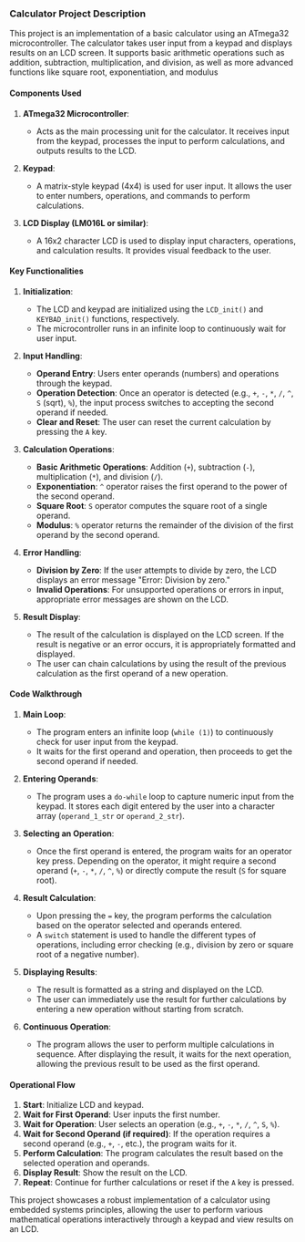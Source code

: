### Calculator Project Description

This project is an implementation of a basic calculator using an ATmega32 microcontroller. The calculator takes user input from a keypad and displays results on an LCD screen. It supports basic arithmetic operations such as addition, subtraction, multiplication, and division, as well as more advanced functions like square root, exponentiation, and modulus

#### Components Used

1. **ATmega32 Microcontroller**:
   - Acts as the main processing unit for the calculator. It receives input from the keypad, processes the input to perform calculations, and outputs results to the LCD.

2. **Keypad**:
   - A matrix-style keypad (4x4) is used for user input. It allows the user to enter numbers, operations, and commands to perform calculations.

3. **LCD Display (LM016L or similar)**:
   - A 16x2 character LCD is used to display input characters, operations, and calculation results. It provides visual feedback to the user.

#### Key Functionalities

1. **Initialization**:
   - The LCD and keypad are initialized using the `LCD_init()` and `KEYBAD_init()` functions, respectively.
   - The microcontroller runs in an infinite loop to continuously wait for user input.

2. **Input Handling**:
   - **Operand Entry**: Users enter operands (numbers) and operations through the keypad.
   - **Operation Detection**: Once an operator is detected (e.g., `+`, `-`, `*`, `/`, `^`, `S` (sqrt), `%`), the input process switches to accepting the second operand if needed.
   - **Clear and Reset**: The user can reset the current calculation by pressing the `A` key.

3. **Calculation Operations**:
   - **Basic Arithmetic Operations**: Addition (`+`), subtraction (`-`), multiplication (`*`), and division (`/`).
   - **Exponentiation**: `^` operator raises the first operand to the power of the second operand.
   - **Square Root**: `S` operator computes the square root of a single operand.
   - **Modulus**: `%` operator returns the remainder of the division of the first operand by the second operand.

4. **Error Handling**:
   - **Division by Zero**: If the user attempts to divide by zero, the LCD displays an error message "Error: Division by zero."
   - **Invalid Operations**: For unsupported operations or errors in input, appropriate error messages are shown on the LCD.

5. **Result Display**:
   - The result of the calculation is displayed on the LCD screen. If the result is negative or an error occurs, it is appropriately formatted and displayed.
   - The user can chain calculations by using the result of the previous calculation as the first operand of a new operation.

#### Code Walkthrough

1. **Main Loop**:
   - The program enters an infinite loop (`while (1)`) to continuously check for user input from the keypad.
   - It waits for the first operand and operation, then proceeds to get the second operand if needed.

2. **Entering Operands**:
   - The program uses a `do-while` loop to capture numeric input from the keypad. It stores each digit entered by the user into a character array (`operand_1_str` or `operand_2_str`).

3. **Selecting an Operation**:
   - Once the first operand is entered, the program waits for an operator key press. Depending on the operator, it might require a second operand (`+`, `-`, `*`, `/`, `^`, `%`) or directly compute the result (`S` for square root).

4. **Result Calculation**:
   - Upon pressing the `=` key, the program performs the calculation based on the operator selected and operands entered.
   - A `switch` statement is used to handle the different types of operations, including error checking (e.g., division by zero or square root of a negative number).

5. **Displaying Results**:
   - The result is formatted as a string and displayed on the LCD.
   - The user can immediately use the result for further calculations by entering a new operation without starting from scratch.

6. **Continuous Operation**:
   - The program allows the user to perform multiple calculations in sequence. After displaying the result, it waits for the next operation, allowing the previous result to be used as the first operand.

#### Operational Flow

1. **Start**: Initialize LCD and keypad.
2. **Wait for First Operand**: User inputs the first number.
3. **Wait for Operation**: User selects an operation (e.g., `+`, `-`, `*`, `/`, `^`, `S`, `%`).
4. **Wait for Second Operand (if required)**: If the operation requires a second operand (e.g., `+`, `-`, etc.), the program waits for it.
5. **Perform Calculation**: The program calculates the result based on the selected operation and operands.
6. **Display Result**: Show the result on the LCD.
7. **Repeat**: Continue for further calculations or reset if the `A` key is pressed.

This project showcases a robust implementation of a calculator using embedded systems principles, allowing the user to perform various mathematical operations interactively through a keypad and view results on an LCD.
